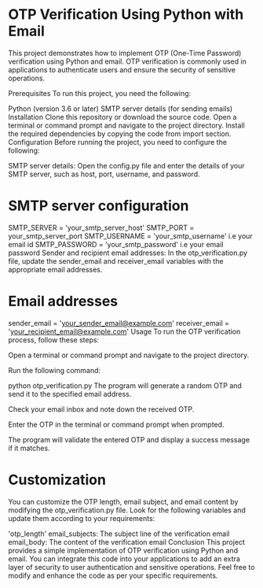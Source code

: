 # OTP Verification Using Python with Email

This project demonstrates how to implement OTP (One-Time Password) verification using Python and email. 
OTP verification is commonly used in applications to authenticate users and ensure the security of sensitive operations.

Prerequisites
To run this project, you need the following:

Python (version 3.6 or later)
SMTP server details (for sending emails)
Installation
Clone this repository or download the source code.
Open a terminal or command prompt and navigate to the project directory.
Install the required dependencies by copying the code from import section.
Configuration
Before running the project, you need to configure the following:

SMTP server details: Open the config.py file and enter the details of your SMTP server, such as host, port, username, and password.

# SMTP server configuration
SMTP_SERVER = 'your_smtp_server_host'
SMTP_PORT = your_smtp_server_port
SMTP_USERNAME = 'your_smtp_username'     i.e your email id
SMTP_PASSWORD = 'your_smtp_password'     i.e your email password
Sender and recipient email addresses: In the otp_verification.py file, update the sender_email and receiver_email variables with the appropriate email addresses.

# Email addresses
sender_email = 'your_sender_email@example.com'
receiver_email = 'your_recipient_email@example.com'
Usage
To run the OTP verification process, follow these steps:

Open a terminal or command prompt and navigate to the project directory.

Run the following command:

python otp_verification.py
The program will generate a random OTP and send it to the specified email address.

Check your email inbox and note down the received OTP.

Enter the OTP in the terminal or command prompt when prompted.

The program will validate the entered OTP and display a success message if it matches.

# Customization
You can customize the OTP length, email subject, and email content by modifying the otp_verification.py file. Look for the following variables and update them according to your requirements:

'otp_length'
email_subjects: The subject line of the verification email
email_body: The content of the verification email
Conclusion
This project provides a simple implementation of OTP verification using Python and email. You can integrate this code into your applications to add an extra layer of security to user authentication and sensitive operations. Feel free to modify and enhance the code as per your specific requirements.
